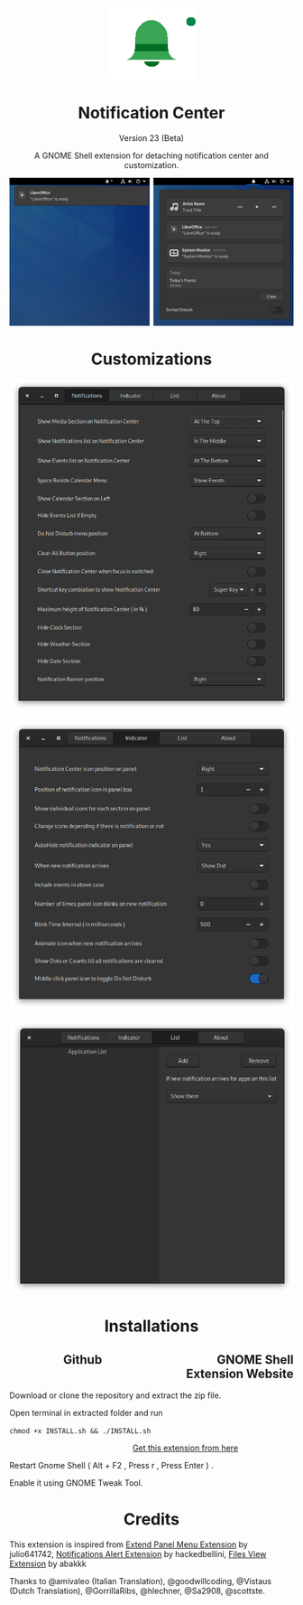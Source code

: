 <p align="center">
<img src = /notification-center@Selenium-H/eicon.png >
</p>

<h1 align="center">
  Notification Center
</h1>

<p align="center">
Version 23 (Beta)
</p>

<p align="center">
A GNOME Shell extension for detaching notification center and customization.
</p>

<p align="center">
<img src = /Screenshots/Image_01.png >
</p>

<h1 align="center">
  Customizations
</h1>

<p align="center">
<img src = /Screenshots/Image_03.png >
</p>

<p align="center">
<img src = /Screenshots/Image_04.png >
</p>

<p align="center">
<img src = /Screenshots/Image_05.png >
</p>

<h1 align="center">
  Installations
</h1>

<h2 align="right">Github&nbsp;&nbsp;&nbsp;&nbsp;&nbsp;&nbsp;&nbsp;&nbsp;&nbsp;&nbsp;&nbsp;&nbsp;&nbsp;&nbsp;&nbsp;&nbsp;&nbsp;&nbsp;&nbsp;&nbsp;&nbsp;&nbsp;&nbsp;&nbsp;&nbsp;&nbsp;&nbsp;&nbsp;&nbsp;&nbsp;&nbsp;&nbsp;&nbsp;&nbsp;&nbsp;&nbsp;&nbsp;&nbsp;&nbsp;&nbsp;&nbsp;GNOME Shell Extension Website</h2>

Download or clone the repository and extract the zip file.

Open terminal in extracted folder and run

`chmod +x INSTALL.sh && ./INSTALL.sh` 

<p align="right"><a href="https://extensions.gnome.org/extension/1526/notification-centerselenium-h/">Get this extension from here</a> &nbsp;&nbsp;&nbsp;&nbsp;&nbsp;&nbsp;&nbsp;&nbsp;&nbsp;&nbsp;&nbsp;&nbsp;&nbsp;&nbsp;&nbsp;&nbsp;&nbsp;&nbsp;&nbsp;&nbsp;&nbsp;&nbsp;&nbsp;&nbsp;
</p>

Restart Gnome Shell ( Alt + F2 , Press r , Press Enter ) .

Enable it using GNOME Tweak Tool.

<h1 align="center">
  Credits
</h1>

This extension is inspired from
[Extend Panel Menu Extension](https://extensions.gnome.org/extension/1201/extend-panel-menu/) by julio641742, 
[Notifications Alert Extension](https://extensions.gnome.org/extension/258/notifications-alert-on-user-menu/) by hackedbellini, 
[Files View Extension](https://extensions.gnome.org/extension/1395/files-view/) by abakkk

Thanks to @amivaleo (Italian Translation), @goodwillcoding, @Vistaus (Dutch Translation), @GorrillaRibs, @hlechner, @Sa2908, @scottste.
